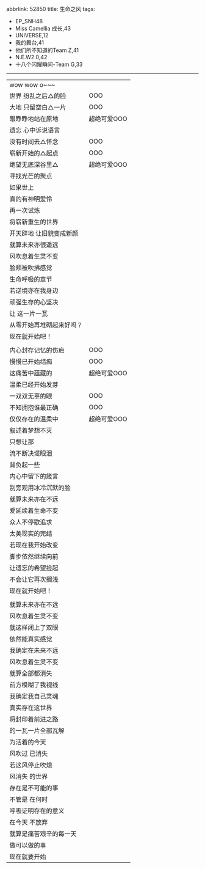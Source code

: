 abbrlink: 52850
title: 生命之风
tags:
  - EP_SNH48
  - Miss Camellia 成长,43
  - UNIVERSE,12
  - 我的舞台,41
  - 他们所不知道的Team Z,41
  - N.E.W2.0,42
  - 十八个闪耀瞬间-Team G,33
---
|      |      |
|--|--|
|wow wow o~~~|      |
|世界 纷乱之后△的脸|OOO|
|大地 只留空白△一片|OOO|
|眼睁睁地站在原地|超绝可爱OOO|
|遗忘 心中诉说语言|      |
|没有时间去△怀念|OOO|
|崭新开始的△起点|OOO|
|绝望无底深谷里△|超绝可爱OOO|
|寻找光芒的聚点|      |
|如果世上|      |
|真的有神明爱怜|      |
|再一次试炼|      |
|将崭新重生的世界|      |
|开天辟地 让旧貌变成新颜|      |
|就算未来亦很遥远|      |
|风吹息着生灵不变|      |
|脸颊被吹拂感觉|      |
|生命呼吸的章节|      |
|若逆境亦在我身边|      |
|顽强生存的心坚决|      |
|让 这一片一瓦|      |
|从零开始再堆砌起来好吗？|      |
|现在就开始吧！|      |
|      |      |
|内心封存记忆的伤疤|OOO|
|慢慢已开始结痂|OOO|
|这痛苦中蕴藏的|超绝可爱OOO|
|温柔已经开始发芽|      |
|一双双无辜的眼|OOO|
|不知拥抱谁最正确|OOO|
|仅仅存在的温柔中|超绝可爱OOO|
|叙述着梦想不灭|      |
|只想让那|      |
|流不断决堤眼泪|      |
|背负起一些|      |
|内心中留下的箴言|      |
|别旁观用冰冷沉默的脸|      |
|就算未来亦在不远|      |
|爱延续着生命不变|      |
|众人不停歇追求|      |
|太美现实的完结|      |
|若现在我开始改变|      |
|脚步依然继续向前|      |
|让遗忘的希望捡起|      |
|不会让它再次搁浅|      |
|现在就开始吧！|      |
|      |      |
|就算未来亦在不远|      |
|风吹息着生灵不变|      |
|就这样闭上了双眼|      |
|依然能真实感觉|      |
|我确定在未来不远|      |
|风吹息着生灵不变|      |
|就算全部都消失|      |
|前方模糊了我视线|      |
|我确定我自己灵魂|      |
|真实存在这世界|      |
|将封印着前进之路|      |
|的一瓦一片全部瓦解|      |
|为活着的今天|      |
|风吹过 已消失|      |
|若这风停止吹熄|      |
|风消失 的世界|      |
|存在是不可能的事|      |
|不管是 在何时|      |
|呼吸证明存在的意义|      |
|在今天 不放弃|      |
|就算是痛苦艰辛的每一天|      |
|做可以做的事|      |
|现在就要开始|      |
